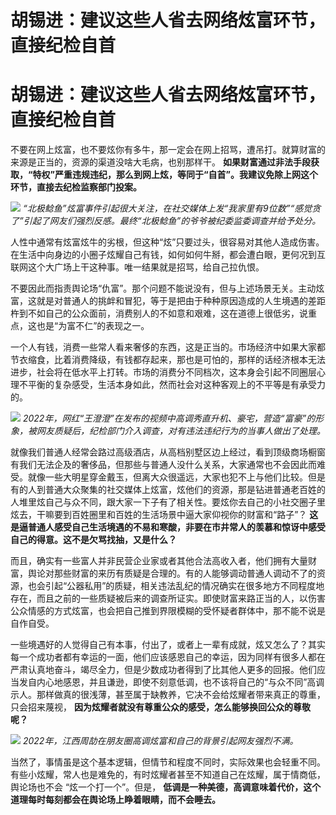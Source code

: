 # 胡锡进：建议这些人省去网络炫富环节，直接纪检自首

# 胡锡进：建议这些人省去网络炫富环节，直接纪检自首

不要在网上炫富，也不要炫你有多牛，那一定会在网上招骂，遭吊打。就算财富的来源是正当的，资源的渠道没啥大毛病，也别那样干。
**如果财富通过非法手段获取，“特权”严重违规违纪，那么到网上炫，等同于“自首”。我建议免除上网这个环节，直接去纪检监察部门投案。**

![](https://inews.gtimg.com/om_bt/OBkh_JgVfxo4mCqQzorRpfvNKQ6S1gDnecOLuKdEdVShQAA/1000)
_“北极鲶鱼”炫富事件引起很大关注，在社交媒体上发“我家里有9位数”“感觉贪了”引起了网友们强烈反感。最终“北极鲶鱼”的爷爷被纪委监委调查并给予处分。_

人性中通常有炫富炫牛的劣根，但这种“炫”只要过头，很容易对其他人造成伤害。在生活中向身边的小圈子炫耀自己有钱，如何如何牛掰，都会遭白眼，更何况到互联网这个大广场上干这种事。唯一结果就是招骂，给自己拉仇恨。

不要因此而指责舆论场“仇富”。那个问题不能说没有，但与上述场景无关。主动炫富，这就是对普通人的挑衅和冒犯，等于是把由于种种原因造成的人生境遇的差距杵到不如自己的公众面前，消费别人的不如意和艰难，这在道德上很低劣，说重点，这也是“为富不仁”的表现之一。

一个人有钱，消费一些常人看来奢侈的东西，这是正当的。市场经济中如果大家都节衣缩食，比着消费降级，有钱都存起来，那也是可怕的，那样的话经济根本无法进步，社会将在低水平上打转。市场的消费分不同档次，这本身会引起不同圈层心理不平衡的复杂感受，生活本身如此，然而社会对这种客观上的不平等是有承受力的。

![](https://inews.gtimg.com/om_bt/OBwmMEh5mZnx7tgzEDviGV8nEfw8qsH-J68IgVRGw_AlkAA/1000)
_2022年，网红“王澄澄”在发布的视频中高调秀直升机、豪宅，营造“富豪”的形象，被网友质疑后，纪检部门介入调查，对有违法违纪行为的当事人做出了处理。_

就像我们普通人经常会路过高级酒店，从高档别墅区边上经过，看到顶级商场橱窗有我们无法企及的奢侈品，但那些与普通人没什么关系，大家通常也不会因此而难受。就像一些大明星穿金戴玉，但离大众很遥远，大家也犯不上与他们比较。但是有的人到普通大众聚集的社交媒体上炫富，炫他们的资源，那是钻进普通老百姓的人堆里炫自己与众不同，跟大家一下子有了相关性。要炫你去自己的小社交圈子里炫去，干嘛要到百姓圈里和百姓的生活场景中逼大家仰视你的财富和“路子”？
**这是逼普通人感受自己生活境遇的不易和寒酸，非要在市井常人的羡慕和惊讶中感受自己的得意。这不是欠骂找抽，又是什么？**

而且，确实有一些富人并非民营企业家或者其他合法高收入者，他们拥有大量财富，舆论对那些财富的来历有质疑是合理的。有的人能够调动普通人调动不了的资源，也会引起“公器私用”的质疑，相关违法乱纪的情况确实在很多地方不同程度地存在，而且之前的一些质疑被后来的调查所证实。即使财富来路正当的人，以伤害公众情感的方式炫富，也会把自己推到界限模糊的受怀疑者群体中，那不能不说是自作自受。

一些境遇好的人觉得自己有本事，付出了，或者上一辈有成就，炫又怎么了？其实每一个成功者都有幸运的一面，他们应该感恩自己的幸运，因为同样有很多人都在严肃认真地奋斗，竭尽全力，但是少数成功者得到了比其他人更多的回报。他们应当发自内心地感恩，并且谦逊，即使不刻意低调，也不该将自己的“与众不同”高调示人。那样做真的很浅薄，甚至属于缺教养，它决不会给炫耀者带来真正的尊重，只会招来蔑视，
**因为炫耀者就没有尊重公众的感受，怎么能够换回公众的尊敬呢？**

![](https://inews.gtimg.com/om_bt/OT6SSq5iZS4VEGKkH2AOd6KyWSNFAl0Km9WUMCdtvSJecAA/1000)
_2022年，江西周劼在朋友圈高调炫富和自己的背景引起网友强烈不满。_

当然了，事情虽是这个基本逻辑，但情节和程度不同时，实际效果也会轻重不同。有些小炫耀，常人也是难免的，有时炫耀者甚至不知道自己在炫耀，属于情商低，舆论场也不会
“炫一个打一个”。但是， **低调是一种美德，高调意味着代价，这个道理每时每刻都会在舆论场上睁着眼睛，而不会睡去。**

